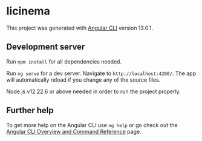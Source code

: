 # Iicinema

This project was generated with [Angular CLI](https://github.com/angular/angular-cli) version 13.0.1.

## Development server
Run `npm install` for all dependencies needed.

Run `ng serve` for a dev server. Navigate to `http://localhost:4200/`. The app will automatically reload if you change any of the source files.

Node.js v12.22.6 or above needed in order to run the project properly.

## Further help

To get more help on the Angular CLI use `ng help` or go check out the [Angular CLI Overview and Command Reference](https://angular.io/cli) page.
